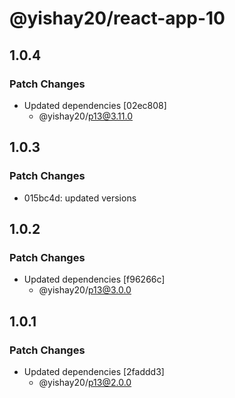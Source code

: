 # @yishay20/react-app-10

## 1.0.4

### Patch Changes

- Updated dependencies [02ec808]
  - @yishay20/p13@3.11.0

## 1.0.3

### Patch Changes

- 015bc4d: updated versions

## 1.0.2

### Patch Changes

- Updated dependencies [f96266c]
  - @yishay20/p13@3.0.0

## 1.0.1

### Patch Changes

- Updated dependencies [2faddd3]
  - @yishay20/p13@2.0.0
